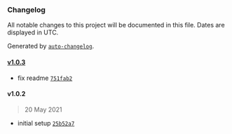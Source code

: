 ### Changelog

All notable changes to this project will be documented in this file. Dates are displayed in UTC.

Generated by [`auto-changelog`](https://github.com/CookPete/auto-changelog).

#### [v1.0.3](https://github.com/LuisCarlosAriasC/nestjs-casl-authorization/compare/v1.0.2...v1.0.3)

- fix readme [`751fab2`](https://github.com/LuisCarlosAriasC/nestjs-casl-authorization/commit/751fab24d4b3edc308e12e7dec066c59d7a4fa31)

#### v1.0.2

> 20 May 2021

- initial setup [`25b52a7`](https://github.com/LuisCarlosAriasC/nestjs-casl-authorization/commit/25b52a7bf190b493ee2b7ce403882c0f85257a44)

